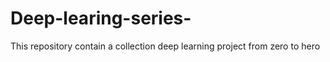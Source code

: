 # Deep-learing-series-
This repository contain a collection deep learning project from zero to hero 
